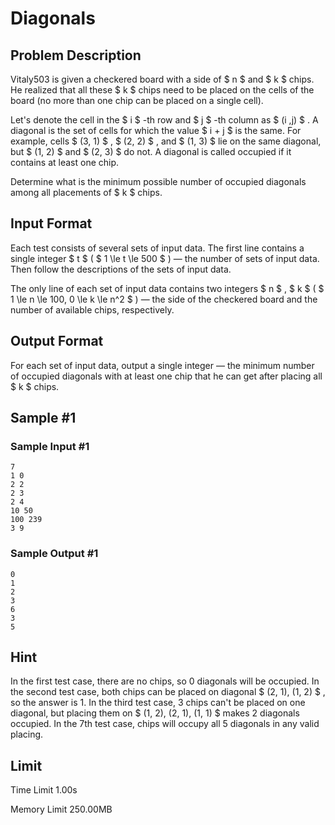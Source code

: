 # Diagonals

## Problem Description

Vitaly503 is given a checkered board with a side of $ n $ and $ k $ chips. He realized that all these $ k $ chips need to be placed on the cells of the board (no more than one chip can be placed on a single cell).

Let's denote the cell in the $ i $ -th row and $ j $ -th column as $ (i ,j) $ . A diagonal is the set of cells for which the value $ i + j $ is the same. For example, cells $ (3, 1) $ , $ (2, 2) $ , and $ (1, 3) $ lie on the same diagonal, but $ (1, 2) $ and $ (2, 3) $ do not. A diagonal is called occupied if it contains at least one chip.

Determine what is the minimum possible number of occupied diagonals among all placements of $ k $ chips.

## Input Format

Each test consists of several sets of input data. The first line contains a single integer $ t $ ( $ 1 \le t \le 500 $ ) — the number of sets of input data. Then follow the descriptions of the sets of input data.

The only line of each set of input data contains two integers $ n $ , $ k $ ( $ 1 \le n \le 100, 0 \le k \le n^2 $ ) — the side of the checkered board and the number of available chips, respectively.

## Output Format

For each set of input data, output a single integer — the minimum number of occupied diagonals with at least one chip that he can get after placing all $ k $ chips.

## Sample #1

### Sample Input #1

```
7
1 0
2 2
2 3
2 4
10 50
100 239
3 9
```

### Sample Output #1

```
0
1
2
3
6
3
5
```

## Hint

In the first test case, there are no chips, so 0 diagonals will be occupied. In the second test case, both chips can be placed on diagonal $ (2, 1), (1, 2) $ , so the answer is 1. In the third test case, 3 chips can't be placed on one diagonal, but placing them on $ (1, 2), (2, 1), (1, 1) $ makes 2 diagonals occupied. In the 7th test case, chips will occupy all 5 diagonals in any valid placing.

## Limit



Time Limit
1.00s

Memory Limit
250.00MB